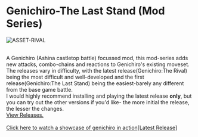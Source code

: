 # Genichiro-The Last Stand (Mod Series)
![ASSET-RIVAL](https://user-images.githubusercontent.com/68727041/156654767-8fc34447-96af-4242-b0d2-945085cba82c.png)

<br>
A Genichiro (Ashina castletop battle) focussed mod, this mod-series adds new attacks, combo-chains and reactions to Genichiro's existing moveset.<br>
The releases vary in difficulty, with the latest release(Genichiro:The Rival) being the most difficult and well-developed and the first release(Genichiro:The Last Stand) being the easiest-barely any different from the base game battle.<br>
I would highly recommend installing and playing the latest release <strong>only</strong>, but you can try out the other versions if you'd like- the more initial the release, the lesser the changes.<br>
<a href="https://github.com/nikhil-RGB/Genichiro-The-Last-Stand/releases">View Releases.</a>
<br><br>
<a href="https://youtu.be/pmPW0DoFGMc">Click here to watch a showcase of genichiro in action[Latest Release]</a>

